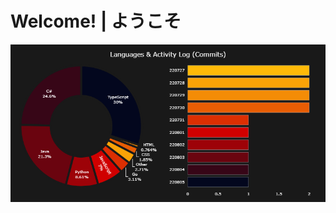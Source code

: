 <h1>Welcome! | ようこそ</h1>

![my stats](https://github.com/mrkresnofatih/mrkresnofatih/blob/main/generated/pygithubstatsimg.png)

<!-- <h2>About Me | 私について</h2>
<table>
    <thead>
        <tr>
            <th>
                <h3>Languages/DBs</h3>
            </th>
            <th>
                <h3>Frameworks</h3>
            </th>
            <th>
                <h3>Tools</h3>
            </th>
            <th>
                <h3>Learning</h3>
            </th>
        </tr>
    </thead>
    <tbody>
        <tr>
            <td>
                <p>
                    <img src="https://img.shields.io/badge/-CSharp-6f36ff?logo=c-sharp&logoColor=white&style=for-the-badge">
                    <img src="https://img.shields.io/badge/-Typescrypt-3178C6?logo=typescript&logoColor=white&style=for-the-badge">
                    <img src="https://img.shields.io/badge/-Javascript-F7DF1E?logo=javascript&logoColor=white&style=for-the-badge">
                    <img src="https://img.shields.io/badge/-Java-EC1C24?logo=java&logoColor=white&style=for-the-badge">
                    <img src="https://img.shields.io/badge/-PostgreSQL-4169E1?logo=postgresql&logoColor=white&style=for-the-badge">
                    <img src="https://img.shields.io/badge/-MySQL-4479A1?logo=mysql&logoColor=white&style=for-the-badge">
                    <img src="https://img.shields.io/badge/-Python-3776AB?logo=python&logoColor=white&style=for-the-badge">
                </p>
            </td>
            <td>
                <p>
                    <img src="https://img.shields.io/badge/-NextJs-000000?logo=next.js&logoColor=white&style=for-the-badge">
                    <img src="https://img.shields.io/badge/-Dotnet-512BD4?logo=.net&logoColor=white&style=for-the-badge">
                    <img src="https://img.shields.io/badge/-Spring%20Boot-6DB33F?logo=spring-boot&logoColor=white&style=for-the-badge">
                    <img src="https://img.shields.io/badge/-ExpressJs-000000?logo=express&logoColor=white&style=for-the-badge">
                    <img src="https://img.shields.io/badge/-ReactJs-61DAFB?logo=react&logoColor=white&style=for-the-badge">
                    <img src="https://img.shields.io/badge/-Json%20Web%20Token-ff006a?logo=json-web-tokens&logoColor=white&style=for-the-badge">
                    <img src="https://img.shields.io/badge/-Pusher-300D4F?logo=pusher&logoColor=white&style=for-the-badge">
                </p>
            </td>
            <td>
                <p>
                    <img src="https://img.shields.io/badge/-Webstorm-000000?logo=webstorm&logoColor=white&style=for-the-badge">
                    <img src="https://img.shields.io/badge/-Postman-FF6C37?logo=postman&logoColor=white&style=for-the-badge">
                    <img src="https://img.shields.io/badge/-IntelliJ%20IDEA-000000?logo=intellij-idea&logoColor=white&style=for-the-badge">
                    <img src="https://img.shields.io/badge/-Microsoft%20Teams-6264A7?logo=microsoft-teams&logoColor=white&style=for-the-badge">
                    <img src="https://img.shields.io/badge/-Notion-000000?logo=notion&logoColor=white&style=for-the-badge">
                    <img src="https://img.shields.io/badge/-Discord-5865F2?logo=discord&logoColor=white&style=for-the-badge">
                    <img src="https://img.shields.io/badge/-Rider-000000?logo=rider&logoColor=white&style=for-the-badge">
                </p>
            </td>
            <td>
                <p>
                    <img src="https://img.shields.io/badge/-Dotnet-512BD4?logo=.net&logoColor=white&style=for-the-badge">
                    <img src="https://img.shields.io/badge/-Flutter-02569B?logo=flutter&logoColor=white&style=for-the-badge">
                    <img src="https://img.shields.io/badge/-AmazonAWS-232F3E?logo=amazon-aws&logoColor=white&style=for-the-badge">
                    <img src="https://img.shields.io/badge/-Docker-2496ED?logo=docker&logoColor=white&style=for-the-badge">
                    <img src="https://img.shields.io/badge/-Kubernetes-326CE5?logo=kubernetes&logoColor=white&style=for-the-badge">
                </p>
            </td>
        </tr>
    </tbody>
</table> -->
